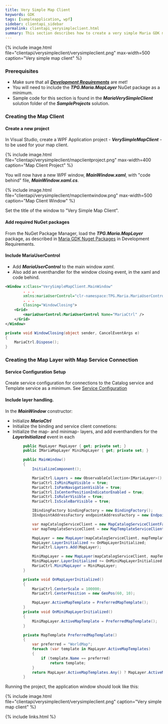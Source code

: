 ```yaml
---
title: Very Simple Map Client
keywords: GDK
tags: [sampleapplication, wpf]
sidebar: clientapi_sidebar
permalink: clientapi_verysimpleclient.html
summary: This section describes how to create a very simple Maria GDK map client. 
---
```


{% include image.html file="clientapi/verysimpleclient/verysimpleclient.png" max-width=500 caption="Very simple map client" %}

### Prerequisites

* Make sure that all ***[Development Requirements](clientapi_development_requirements.html)*** are met!
* You will need to include the ***TPG.Maria.MapLayer*** NuGet package as a minimum.
* Sample code for this section is found in the ***MariaVerySimpleClient*** solution folder of the ***SampleProjects*** solution.
     
### Creating the Map Client  

#### Create a new project

In Visual Studio, create a WPF Application project - ***VerySimpleMapClient*** - to be used for your map client.

{% include image.html file="clientapi/verysimpleclient/mapclientproject.png" max-width=400 caption="Map Client Project" %}

You will now have a new WPF window, ***MainWindow.xaml***, with "code behind" file, ***MainWindow.xaml.cs***.

{% include image.html file="clientapi/verysimpleclient/mapclientwindow.png" max-width=500 caption="Map Client Window" %}

Set the title of the window to "Very Simple Map Client".

#### Add required NuGet packages

From the NuGet Package Manager, load the ***TPG.Maria.MapLayer*** package, as described in [Maria GDK Nuget Packages](clientapi_development_requirements.html#mariagdkpackages) in Development Requirements.

#### Include MariaUserControl

* Add ***MariaUserControl*** to the main window *xaml*.
* Also add an eventhandler for the window closing event, in the xaml and code behind. 

```xml
<Window x:Class="VerySimpleMapClient.MainWindow"
        . . .
        xmlns:mariaUserControl="clr-namespace:TPG.Maria.MariaUserControl;assembly=TPG.Maria.MariaUserControl"
        . . .
        Closing="WindowClosing">
    <Grid>
        <mariaUserControl:MariaUserControl Name="MariaCtrl" />
    </Grid>
</Window>
```


```c#
private void WindowClosing(object sender, CancelEventArgs e)
{
    MariaCtrl.Dispose();
}
```

### Creating the Map Layer with Map Service Connection

#### Service Configuration Setup 

Create service configuration for connections to the Catalog service and Template service as a minimum. See [Service Configuration](clientapi_serviceconfiguration.html)

#### Include layer handling.

In the ***MainWindow*** constructor:

* Initialize ***MariaCtrl***
* Initialize the binding and service client connetions:
* Initialize the map- and minimap- layers, and add eventhandlers for the ***LayerInitialized*** event in each 

```c#
        public MapLayer MapLayer { get; private set; }
        public IMariaMapLayer MiniMapLayer { get; private set; }

        public MainWindow()
        {
            InitializeComponent();

            MariaCtrl.Layers = new ObservableCollection<IMariaLayer>();
            MariaCtrl.IsMiniMapVisible = true;
            MariaCtrl.IsPanNavigationVisible = true;
            MariaCtrl.IsCenterPositionIndicatorEnabled = true;
            MariaCtrl.IsRulerVisible = true;
            MariaCtrl.IsScaleBarVisible = true;

            IBindingFactory bindingFactory = new BindingFactory();
            IEndpointAddressFactory endpointAddressFactory = new EndpointAddressFactory();

            var mapCatalogServiceClient = new MapCatalogServiceClientFactory(bindingFactory, endpointAddressFactory).New("MapCatalogService");
            var mapTemplateServiceClient = new MapTemplateServiceClientFactory(bindingFactory, endpointAddressFactory).New("TemplateService");

            MapLayer = new MapLayer(mapCatalogServiceClient, mapTemplateServiceClient);
            MapLayer.LayerInitialized += OnMapLayerInitialized;
            MariaCtrl.Layers.Add(MapLayer);

            MiniMapLayer = new MapLayer(mapCatalogServiceClient, mapTemplateServiceClient);
            MiniMapLayer.LayerInitialized += OnMiniMapLayerInitialized;
            MariaCtrl.MiniMapLayer = MiniMapLayer;
        }

        private void OnMapLayerInitialized()
        {
            MariaCtrl.CenterScale = 100000;
            MariaCtrl.CenterPosition = new GeoPos(60, 10);

            MapLayer.ActiveMapTemplate = PreferredMapTemplate();
        }
        private void OnMiniMapLayerInitialized()
        {
            MiniMapLayer.ActiveMapTemplate = PreferredMapTemplate();
        }

        private MapTemplate PreferredMapTemplate()
        {
            var preferred = "WorldMap";
            foreach (var template in MapLayer.ActiveMapTemplates)
            {
                if (template.Name == preferred)
                    return template;
            }
            return MapLayer.ActiveMapTemplates.Any() ? MapLayer.ActiveMapTemplates.First() : null;
        }
```

Running the project, the application window should look like this:

{% include image.html file="clientapi/verysimpleclient/verysimpleclient.png" caption="Very simple map client" %}

{% include links.html %}